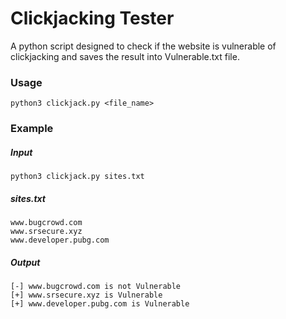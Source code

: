 # Clickjacking Tester

A python script designed to check if the website is vulnerable of clickjacking and saves the result into Vulnerable.txt file.

### Usage

```
python3 clickjack.py <file_name>
```

### Example

##### Input

```
python3 clickjack.py sites.txt
```

##### sites.txt

```
www.bugcrowd.com
www.srsecure.xyz
www.developer.pubg.com
```

##### Output

```
[-] www.bugcrowd.com is not Vulnerable
[+] www.srsecure.xyz is Vulnerable
[+] www.developer.pubg.com is Vulnerable
```
